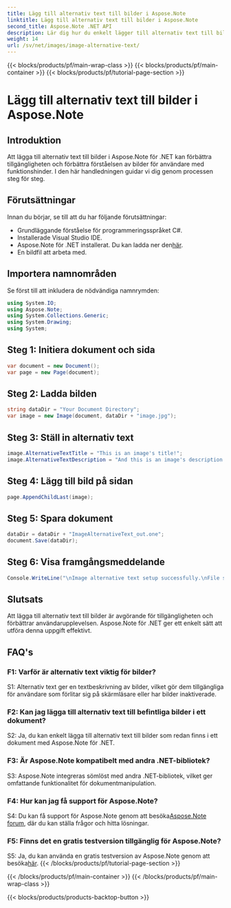 ```yaml
---
title: Lägg till alternativ text till bilder i Aspose.Note
linktitle: Lägg till alternativ text till bilder i Aspose.Note
second_title: Aspose.Note .NET API
description: Lär dig hur du enkelt lägger till alternativ text till bilder i Aspose.Note för .NET. Förbättra tillgängligheten och förbättra användarupplevelsen med denna steg-för-steg-guide.
weight: 14
url: /sv/net/images/image-alternative-text/
---
```


{{< blocks/products/pf/main-wrap-class >}}
{{< blocks/products/pf/main-container >}}
{{< blocks/products/pf/tutorial-page-section >}}

# Lägg till alternativ text till bilder i Aspose.Note

## Introduktion

Att lägga till alternativ text till bilder i Aspose.Note för .NET kan förbättra tillgängligheten och förbättra förståelsen av bilder för användare med funktionshinder. I den här handledningen guidar vi dig genom processen steg för steg.

## Förutsättningar

Innan du börjar, se till att du har följande förutsättningar:

- Grundläggande förståelse för programmeringsspråket C#.
- Installerade Visual Studio IDE.
-  Aspose.Note för .NET installerat. Du kan ladda ner den[här](https://releases.aspose.com/note/net/).
- En bildfil att arbeta med.

## Importera namnområden

Se först till att inkludera de nödvändiga namnrymden:

```csharp
using System.IO;
using Aspose.Note;
using System.Collections.Generic;
using System.Drawing;
using System;
```

## Steg 1: Initiera dokument och sida

```csharp
var document = new Document();
var page = new Page(document);
```

## Steg 2: Ladda bilden

```csharp
string dataDir = "Your Document Directory";
var image = new Image(document, dataDir + "image.jpg");
```

## Steg 3: Ställ in alternativ text

```csharp
image.AlternativeTextTitle = "This is an image's title!";
image.AlternativeTextDescription = "And this is an image's description!";
```

## Steg 4: Lägg till bild på sidan

```csharp
page.AppendChildLast(image);
```

## Steg 5: Spara dokument

```csharp
dataDir = dataDir + "ImageAlternativeText_out.one";
document.Save(dataDir);
```

## Steg 6: Visa framgångsmeddelande

```csharp
Console.WriteLine("\nImage alternative text setup successfully.\nFile saved at " + dataDir); 
```

## Slutsats

Att lägga till alternativ text till bilder är avgörande för tillgängligheten och förbättrar användarupplevelsen. Aspose.Note för .NET ger ett enkelt sätt att utföra denna uppgift effektivt.

## FAQ's

### F1: Varför är alternativ text viktig för bilder?

S1: Alternativ text ger en textbeskrivning av bilder, vilket gör dem tillgängliga för användare som förlitar sig på skärmläsare eller har bilder inaktiverade.

### F2: Kan jag lägga till alternativ text till befintliga bilder i ett dokument?

S2: Ja, du kan enkelt lägga till alternativ text till bilder som redan finns i ett dokument med Aspose.Note för .NET.

### F3: Är Aspose.Note kompatibelt med andra .NET-bibliotek?

S3: Aspose.Note integreras sömlöst med andra .NET-bibliotek, vilket ger omfattande funktionalitet för dokumentmanipulation.

### F4: Hur kan jag få support för Aspose.Note?

 S4: Du kan få support för Aspose.Note genom att besöka[Aspose.Note forum](https://forum.aspose.com/c/note/28), där du kan ställa frågor och hitta lösningar.

### F5: Finns det en gratis testversion tillgänglig för Aspose.Note?

S5: Ja, du kan använda en gratis testversion av Aspose.Note genom att besöka[här](https://releases.aspose.com/).
{{< /blocks/products/pf/tutorial-page-section >}}

{{< /blocks/products/pf/main-container >}}
{{< /blocks/products/pf/main-wrap-class >}}

{{< blocks/products/products-backtop-button >}}
